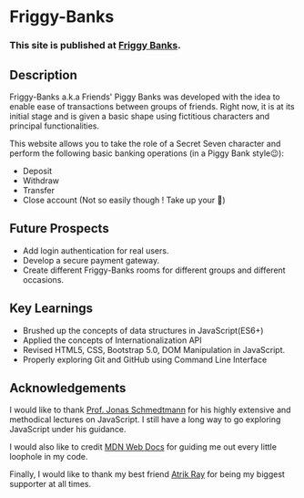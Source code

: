 # Friggy-Banks

### This site is published at [Friggy Banks](https://meghna180401.github.io/Friggy-Banks/).

## Description
Friggy-Banks a.k.a Friends' Piggy Banks was developed with the idea to enable ease of transactions between groups of friends. Right now, it is at its initial stage and is given a basic shape using fictitious characters and principal functionalities.

This website allows you to take the role of a Secret Seven character and perform the following basic banking operations (in a Piggy Bank style😉):
- Deposit
- Withdraw
- Transfer
- Close account (Not so easily though ! Take up your 🔎)


## Future Prospects
- Add login authentication for real users.
- Develop a secure payment gateway.
- Create different Friggy-Banks rooms for different groups and different occasions.


## Key Learnings
- Brushed up the concepts of data structures in JavaScript(ES6+)
- Applied the concepts of Internationalization API
- Revised HTML5, CSS, Bootstrap 5.0, DOM Manipulation in JavaScript.
- Properly exploring Git and GitHub using Command Line Interface


## Acknowledgements
I would like to thank [Prof. Jonas Schmedtmann](https://www.udemy.com/user/jonasschmedtmann/) for his highly extensive and methodical lectures on JavaScript. I still have a long way to go exploring JavaScript under his guidance.

I would also like to credit [MDN Web Docs](https://developer.mozilla.org/en-US/) for guiding me out every little loophole in my code.

Finally, I would like to thank my best friend [Atrik Ray](https://github.com/AtrikGit6174) for being my biggest supporter at all times.
